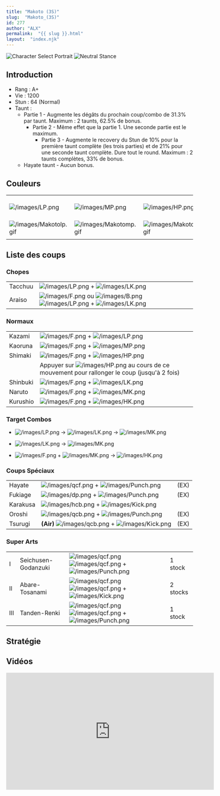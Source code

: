 ```yaml
---
title: "Makoto (3S)"
slug:  "Makoto_(3S)"
id: 277
author: "ALX"
permalink:  "{{ slug }}.html"
layout:  "index.njk"
---
```


![Character Select
Portrait](/images/makoto3sport.gif "Character Select Portrait")
![Neutral Stance](/images/makoto3s-stance.gif "Neutral Stance")

## Introduction

- Rang : A+
- Vie : 1200
- Stun : 64 (Normal)
- Taunt :
  - Partie 1 - Augmente les dégâts du prochain coup/combo de 31.3% par
    taunt. Maximum : 2 taunts, 62.5% de bonus.
    - Partie 2 - Même effet que la partie 1. Une seconde partie est le
      maximum.
      - Partie 3 - Augmente le recovery du Stun de 10% pour la première
        taunt complète (les trois parties) et de 21% pour une seconde
        taunt complète. Dure tout le round. Maximum : 2 taunts
        complètes, 33% de bonus.
  - Hayate taunt - Aucun bonus.

## Couleurs

|                                                  |                                                  |                                                  |                                                  |                                                  |                                                  |                                                                                                              |
|--------------------------------------------------|--------------------------------------------------|--------------------------------------------------|--------------------------------------------------|--------------------------------------------------|--------------------------------------------------|--------------------------------------------------------------------------------------------------------------|
| ![](/images/LP.png "/images/LP.png")             | ![](/images/MP.png "/images/MP.png")             | ![](/images/HP.png "/images/HP.png")             | ![](/images/LK.png "/images/LK.png")             | ![](/images/MK.png "/images/MK.png")             | ![](/images/HK.png "/images/HK.png")             | ![](/images/LP.png "/images/LP.png")![](/images/MK.png "/images/MK.png")![](/images/HP.png "/images/HP.png") |
| ![](/images/Makotolp.gif "/images/Makotolp.gif") | ![](/images/Makotomp.gif "/images/Makotomp.gif") | ![](/images/Makotohp.gif "/images/Makotohp.gif") | ![](/images/Makotolk.gif "/images/Makotolk.gif") | ![](/images/Makotomk.gif "/images/Makotomk.gif") | ![](/images/Makotohk.gif "/images/Makotohk.gif") | ![](/images/Makotolpmkhp.gif "/images/Makotolpmkhp.gif")                                                     |
|                                                  |                                                  |                                                  |                                                  |                                                  |                                                  |                                                                                                              |

## Liste des coups

### Chopes

|         |                                                                                                                                                      |
|---------|------------------------------------------------------------------------------------------------------------------------------------------------------|
| Tacchuu | ![](/images/LP.png "/images/LP.png") + ![](/images/LK.png "/images/LK.png")                                                                          |
| Araiso  | ![](/images/F.png "/images/F.png") ou ![](/images/B.png "/images/B.png") ![](/images/LP.png "/images/LP.png") + ![](/images/LK.png "/images/LK.png") |

### Normaux

|          |                                                                                                                   |
|----------|-------------------------------------------------------------------------------------------------------------------|
| Kazami   | ![](/images/F.png "/images/F.png") + ![](/images/LP.png "/images/LP.png")                                         |
| Kaoruna  | ![](/images/F.png "/images/F.png") + ![](/images/MP.png "/images/MP.png")                                         |
| Shimaki  | ![](/images/F.png "/images/F.png") + ![](/images/HP.png "/images/HP.png")                                         |
|          | Appuyer sur ![](/images/HP.png "/images/HP.png") au cours de ce mouvement pour rallonger le coup (jusqu'à 2 fois) |
| Shinbuki | ![](/images/F.png "/images/F.png") + ![](/images/LK.png "/images/LK.png")                                         |
| Naruto   | ![](/images/F.png "/images/F.png") + ![](/images/MK.png "/images/MK.png")                                         |
| Kurushio | ![](/images/F.png "/images/F.png") + ![](/images/HK.png "/images/HK.png")                                         |

### Target Combos

- ![](/images/LP.png "/images/LP.png") -\>
  ![](/images/LK.png "/images/LK.png") -\>
  ![](/images/MK.png "/images/MK.png")

<!-- -->

- ![](/images/LK.png "/images/LK.png") -\>
  ![](/images/MK.png "/images/MK.png")

<!-- -->

- ![](/images/F.png "/images/F.png") +
  ![](/images/MK.png "/images/MK.png") -\>
  ![](/images/HK.png "/images/HK.png")

### Coups Spéciaux

|          |                                                                                             |      |
|----------|---------------------------------------------------------------------------------------------|------|
| Hayate   | ![](/images/qcf.png "/images/qcf.png") + ![](/images/Punch.png "/images/Punch.png")         | (EX) |
| Fukiage  | ![](/images/dp.png "/images/dp.png") + ![](/images/Punch.png "/images/Punch.png")           | (EX) |
| Karakusa | ![](/images/hcb.png "/images/hcb.png") + ![](/images/Kick.png "/images/Kick.png")           |      |
| Oroshi   | ![](/images/qcb.png "/images/qcb.png") + ![](/images/Punch.png "/images/Punch.png")         | (EX) |
| Tsurugi  | **(Air)** ![](/images/qcb.png "/images/qcb.png") + ![](/images/Kick.png "/images/Kick.png") | (EX) |

### Super Arts

|     |                     |                                                                                                                            |          |
|-----|---------------------|----------------------------------------------------------------------------------------------------------------------------|----------|
| I   | Seichusen-Godanzuki | ![](/images/qcf.png "/images/qcf.png") ![](/images/qcf.png "/images/qcf.png") + ![](/images/Punch.png "/images/Punch.png") | 1 stock  |
| II  | Abare-Tosanami      | ![](/images/qcf.png "/images/qcf.png") ![](/images/qcf.png "/images/qcf.png") + ![](/images/Kick.png "/images/Kick.png")   | 2 stocks |
| III | Tanden-Renki        | ![](/images/qcf.png "/images/qcf.png") ![](/images/qcf.png "/images/qcf.png") + ![](/images/Punch.png "/images/Punch.png") | 1 stock  |

## Stratégie

## Vidéos

<iframe width='560' height='315' src='https://www.youtube.com/embed/J15YZts9t9I' title='YouTube video player' frameborder='0' allow='accelerometer; autoplay; clipboard-write; encrypted-media; gyroscope; picture-in-picture' allowfullscreen></iframe>

